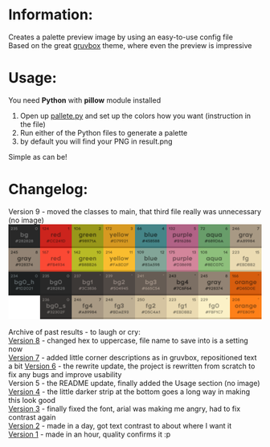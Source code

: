 # Information:

Creates a palette preview image by using an easy-to-use config file   
Based on the great [gruvbox](https://github.com/morhetz/gruvbox) theme, where even the preview is impressive

# Usage:
You need **Python** with **pillow** module installed
1. Open up [pallete.py](palette.py) and set up the colors how you want (instruction in the file)  
2. Run either of the Python files to generate a palette
3. by default you will find your PNG in result.png

Simple as can be!

# Changelog:
Version 9 - moved the classes to main, that third file really was unnecessary (no image)
![Current version](result.png)

Archive of past results - to laugh or cry:  
[Version 8](version8.png) - changed hex to uppercase, file name to save into is a setting now  
[Version 7](version7.png) - added little corner descriptions as in gruvbox, repositioned text a bit
[Version 6](version6.png) - the rewrite update, the project is rewritten from scratch to fix any bugs and improve usability  
Version 5 - the README update, finally added the Usage section (no image)  
[Version 4](version4.png) - the little darker strip at the bottom goes a long way in making this look good  
[Version 3](version3.png) - finally fixed the font, arial was making me angry, had to fix contrast again  
[Version 2](version2.png) - made in a day, got text contrast to about where I want it  
[Version 1](version1.png) - made in an hour, quality confirms it :p